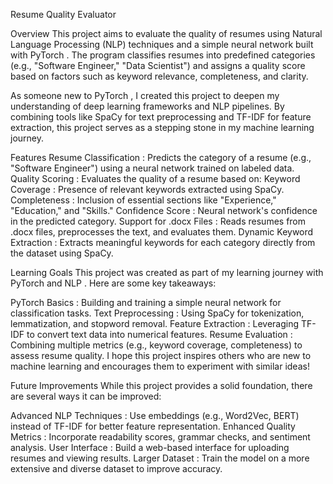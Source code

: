 


Resume Quality Evaluator

Overview
This project aims to evaluate the quality of resumes using Natural Language Processing (NLP) techniques and a simple neural network built with PyTorch . The program classifies resumes into predefined categories (e.g., "Software Engineer," "Data Scientist") and assigns a quality score based on factors such as keyword relevance, completeness, and clarity.

As someone new to PyTorch , I created this project to deepen my understanding of deep learning frameworks and NLP pipelines. By combining tools like SpaCy for text preprocessing and TF-IDF for feature extraction, this project serves as a stepping stone in my machine learning journey.

Features
Resume Classification :
Predicts the category of a resume (e.g., "Software Engineer") using a neural network trained on labeled data.
Quality Scoring :
Evaluates the quality of a resume based on:
Keyword Coverage : Presence of relevant keywords extracted using SpaCy.
Completeness : Inclusion of essential sections like "Experience," "Education," and "Skills."
Confidence Score : Neural network's confidence in the predicted category.
Support for .docx Files :
Reads resumes from .docx files, preprocesses the text, and evaluates them.
Dynamic Keyword Extraction :
Extracts meaningful keywords for each category directly from the dataset using SpaCy.

Learning Goals
This project was created as part of my learning journey with PyTorch and NLP . Here are some key takeaways:

PyTorch Basics : Building and training a simple neural network for classification tasks.
Text Preprocessing : Using SpaCy for tokenization, lemmatization, and stopword removal.
Feature Extraction : Leveraging TF-IDF to convert text data into numerical features.
Resume Evaluation : Combining multiple metrics (e.g., keyword coverage, completeness) to assess resume quality.
I hope this project inspires others who are new to machine learning and encourages them to experiment with similar ideas!


Future Improvements
While this project provides a solid foundation, there are several ways it can be improved:

Advanced NLP Techniques :
Use embeddings (e.g., Word2Vec, BERT) instead of TF-IDF for better feature representation.
Enhanced Quality Metrics :
Incorporate readability scores, grammar checks, and sentiment analysis.
User Interface :
Build a web-based interface for uploading resumes and viewing results.
Larger Dataset :
Train the model on a more extensive and diverse dataset to improve accuracy.
